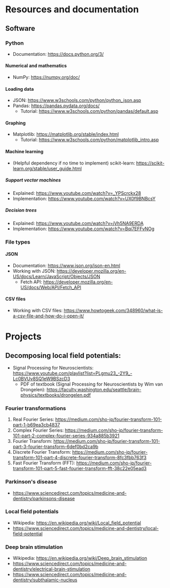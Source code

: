 # Resources and documentation
## Software
### Python
- Documentation: https://docs.python.org/3/
#### Numerical and mathematics
- NumPy: https://numpy.org/doc/
#### Loading data
- JSON: https://www.w3schools.com/python/python_json.asp
- Pandas: https://pandas.pydata.org/docs/
  - Tutorial: https://www.w3schools.com/python/pandas/default.asp
#### Graphing
- Matplotlib: https://matplotlib.org/stable/index.html
  - Tutorial: https://www.w3schools.com/python/matplotlib_intro.asp
#### Machine learning
- (Helpful dependency if no time to implement) scikit-learn: https://scikit-learn.org/stable/user_guide.html
##### Support vector machines
- Explained: https://www.youtube.com/watch?v=_YPScrckx28
- Implementation: https://www.youtube.com/watch?v=UX0f9BNBcsY
##### Decision trees
- Explained: https://www.youtube.com/watch?v=jVh5NA9ERDA
- Implementation: https://www.youtube.com/watch?v=Bqi7EFFvNOg

### File types
#### JSON 
- Documentation: https://www.json.org/json-en.html
- Working with JSON: https://developer.mozilla.org/en-US/docs/Learn/JavaScript/Objects/JSON
  - Fetch API: https://developer.mozilla.org/en-US/docs/Web/API/Fetch_API

#### CSV files
- Working with CSV files: https://www.howtogeek.com/348960/what-is-a-csv-file-and-how-do-i-open-it/

# Projects
## Decomposing local field potentials:
- Signal Processing for Neuroscientists: https://www.youtube.com/playlist?list=PLgmu23_-2Y9_-Lc0BVUv8SQ1eW9BSzcD3
  - PDF of textbook (Signal Processing for Neuroscientists by Wim van Drongelen): https://faculty.washington.edu/seattle/brain-physics/textbooks/drongelen.pdf
### Fourier transformations
1. Real Fourier Series: https://medium.com/sho-jp/fourier-transform-101-part-1-b69ea3cb4837
2. Complex Fourier Series: https://medium.com/sho-jp/fourier-transform-101-part-2-complex-fourier-series-934a885b3921
3. Fourier Transform: https://medium.com/sho-jp/fourier-transform-101-part-3-fourier-transform-6def0bd2ca9b
4. Discrete Fourier Transform: https://medium.com/sho-jp/fourier-transform-101-part-4-discrete-fourier-transform-8fc3fbb763f3
5. Fast Fourier Transform (FFT): https://medium.com/sho-jp/fourier-transform-101-part-5-fast-fourier-transform-fft-38c22e05ead3

### Parkinson's disease
- https://www.sciencedirect.com/topics/medicine-and-dentistry/parkinsons-disease

### Local field potentials
- Wikipedia: https://en.wikipedia.org/wiki/Local_field_potential
- https://www.sciencedirect.com/topics/medicine-and-dentistry/local-field-potential

### Deep brain stimulation
- Wikipedia: https://en.wikipedia.org/wiki/Deep_brain_stimulation
- https://www.sciencedirect.com/topics/medicine-and-dentistry/electrical-brain-stimulation
- https://www.sciencedirect.com/topics/medicine-and-dentistry/subthalamic-nucleus
